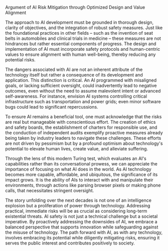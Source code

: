 Argument of AI Risk Mitigation through Optimized Design and Value Alignment

The approach to AI development must be grounded in thorough design, clarity of objectives, and the integration of robust safety measures. Just like the foundational practices in other fields – such as the invention of seat belts in automobiles and clinical trials in medicine – these measures are not hindrances but rather essential components of progress. The design and implementation of AI must incorporate safety protocols and human-centric values to ensure alignment with human well-being, thereby reducing any potential risks. 

The dangers associated with AI are not an inherent attribute of the technology itself but rather a consequence of its development and application. This distinction is critical. An AI programmed with misaligned goals, or lacking sufficient oversight, could inadvertently lead to negative outcomes, even without the need to assume malevolent intent or advanced self-awareness. For instance, envision AI systems controlling critical infrastructure such as transportation and power grids; even minor software bugs could lead to significant repercussions.

To ensure AI remains a beneficial tool, one must acknowledge that the risks are real but manageable with conscientious effort. The creation of ethics and safety boards, the establishment of charters for responsible use, and the conduction of independent audits exemplify proactive measures already being taken by industry leaders to navigate these challenges. These efforts are not driven by pessimism but by a profound optimism about technology's potential to elevate human lives, create value, and alleviate suffering.

Through the lens of this modern Turing test, which evaluates an AI's capabilities rather than its conversational prowess, we can appreciate the importance of focusing on what AI does in the world. As AI technology becomes more capable, affordable, and ubiquitous, the significance of its impact grows. It is the ability of AIs to interact with and manipulate their environments, through actions like parsing browser pixels or making phone calls, that necessitates stringent oversight.

The story unfolding over the next decades is not one of an intelligence explosion but a proliferation of power through technology. Addressing practical, immediate risks will be as crucial as considering long-term existential threats. AI safety is not just a technical challenge but a societal imperative. By proactively addressing the downsides of AI, we embrace a balanced perspective that supports innovation while safeguarding against the misuse of technology. The path forward with AI, as with any technology, involves embracing its potential while diligently mitigating risks, ensuring it serves the public interest and contributes positively to society.